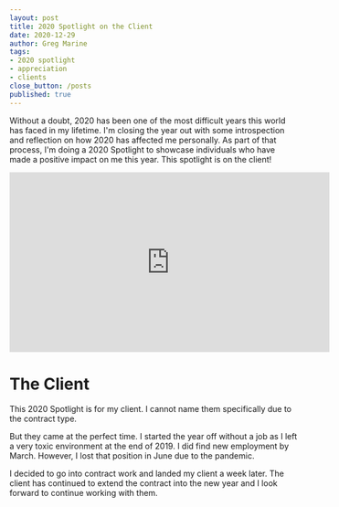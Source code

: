 ```yaml
---
layout: post
title: 2020 Spotlight on the Client
date: 2020-12-29
author: Greg Marine
tags: 
- 2020 spotlight
- appreciation
- clients
close_button: /posts
published: true
---
```


Without a doubt, 2020 has been one of the most difficult years this world has faced in my lifetime. I'm closing the year out with some introspection and reflection on how 2020 has affected me personally. As part of that process, I'm doing a 2020 Spotlight to showcase individuals who have made a positive impact on me this year. This spotlight is on the client!

<!--more-->

<iframe width="560" height="315" src="https://www.youtube.com/embed/AIo3odx2g9Y" frameborder="0" allow="accelerometer; autoplay; clipboard-write; encrypted-media; gyroscope; picture-in-picture" allowfullscreen></iframe>

# The Client

This 2020 Spotlight is for my client. I cannot name them specifically due to the contract type.

But they came at the perfect time. I started the year off without a job as I left a very toxic environment at the end of 2019. I did find new employment by March. However, I lost that position in June due to the pandemic.

I decided to go into contract work and landed my client a week later. The client has continued to extend the contract into the new year and I look forward to continue working with them.